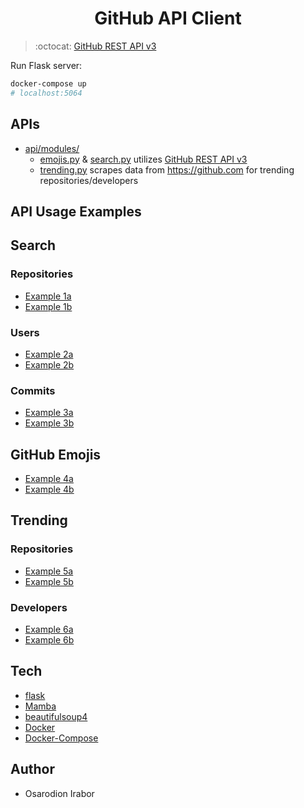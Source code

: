 <h1 align="center">GitHub API Client</h1>

> :octocat: [GitHub REST API v3]

Run Flask server:
```bash
docker-compose up
# localhost:5064
```

APIs
---
- [api/modules/] 
    - [emojis.py] & [search.py] utilizes [GitHub REST API v3]
    - [trending.py] scrapes data from https://github.com for trending repositories/developers

API Usage Examples
----
## Search 
### Repositories
- [Example 1a](http://localhost:5064/search/repositories/stars:>1+forks:>1?sort=stars+forks&order=desc)
- [Example 1b](http://localhost:5064/search/repositories/stars:>1+forks:>1?sort=stars+forks&order=desc&refresh=true)

### Users    
- [Example 2a](http://localhost:5064/search/users/lightn?)
- [Example 2b](http://localhost:5064/search/users/lightn?refresh=true)

### Commits
- [Example 3a](http://localhost:5064/search/commits/test+repo:vuejs/vue)
- [Example 3b](http://localhost:5064/search/commits/test+repo:vuejs/vue?refresh=true)

## GitHub Emojis
- [Example 4a](http://localhost:5064/emojis)
- [Example 4b](http://localhost:5064/emojis?emoji=octocat)

## Trending
### Repositories
- [Example 5a](http://localhost:5064/trending)
- [Example 5b](http://localhost:5064/trending?since=weekly)

### Developers
- [Example 6a](http://localhost:5064/trending/developers)
- [Example 6b](http://localhost:5064/trending/developers?since=monthly)


Tech 
------
* [flask]
* [Mamba]
* [beautifulsoup4]
* [Docker]
* [Docker-Compose]

Author
--------
* Osarodion Irabor

[flask]: http://flask.pocoo.org/
[GitHub REST API v3]: https://developer.github.com/v3/
[Mamba]: https://pypi.org/project/mamba/
[Docker]: https://docs.docker.com/engine/reference/builder/#usage
[Docker-Compose]: https://docs.docker.com/compose/compose-file/
[beautifulsoup4]: https://pypi.org/project/beautifulsoup4/
[emojis.py]:./api/modules/emojis.py
[search.py]:./api/modules/search.py
[trending.py]:./api/modules/trending.py
[api/modules/]:./api/modules/